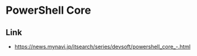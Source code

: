 # PowerShell Core
## Link
- https://news.mynavi.jp/itsearch/series/devsoft/powershell_core_-.html
   
